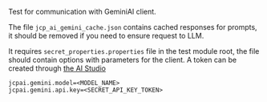 Test for communication with GeminiAI client.

The file `jcp_ai_gemini_cache.json` contains cached responses for prompts, it should be removed if you need to ensure
request to LLM.

It requires `secret_properties.properties` file in the test module root, the file should contain options with parameters for the client.
A token can be created through [the AI Studio](https://aistudio.google.com/app/apikey)

```properties
jcpai.gemini.model=<MODEL_NAME>
jcpai.gemini.api.key=<SECRET_API_KEY_TOKEN>
```
